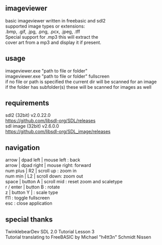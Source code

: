 ## imageviewer
basic imageviewer written in freebasic and sdl2\
supported image types or extensions:\
.bmp, .gif, .jpg, .png, .pcx, .jpeg, .tff\
Special support for .mp3 this will extract the\
cover art from a mp3 and display it if present.
## usage
imageviewer.exe "path to file or folder"\
imageviewer.exe "path to file or folder" fullscreen\
if no file or path is specified the current dir will be scanned for an image\
if the folder has subfolder(s) these will be scanned for images as well
## requirements
sdl2 (32bit) v2.0.22.0\
https://github.com/libsdl-org/SDL/releases
\
sdl image (32bit) v2.6.0.0\
https://github.com/libsdl-org/SDL_image/releases
## navigation
arrow     | dpad left  | mouse left : back\
arrow     | dpad right | mouse right: forward\
num plus  | R2         | scroll up  : zoom in\
num min   | L2         | scroll down: zoom out\
space     | button A   | scroll mid : reset zoom and scaletype\
r / enter | button B                : rotate\
z         | button Y   |            : scale type\
f11                                 : toggle fullscreen\
esc                                 : close application
## special thanks
TwinklebearDev SDL 2.0 Tutorial Lesson 3\
Tutorial translating to FreeBASIC by Michael "h4tt3n" Schmidt Nissen
